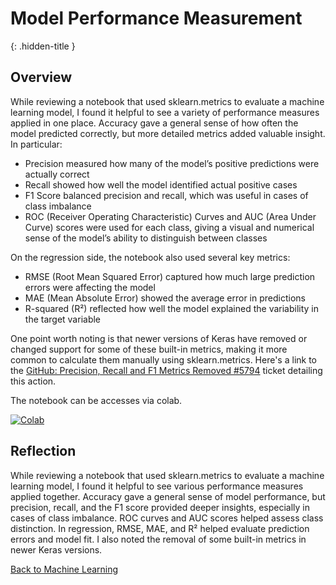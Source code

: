 # Model Performance Measurement
{: .hidden-title }

## Overview

While reviewing a notebook that used sklearn.metrics to evaluate a machine learning model, I found it helpful to see a variety of performance measures applied in one place. Accuracy gave a general sense of how often the model predicted correctly, but more detailed metrics added valuable insight. In particular:

- Precision measured how many of the model’s positive predictions were actually correct
- Recall showed how well the model identified actual positive cases
- F1 Score balanced precision and recall, which was useful in cases of class imbalance
- ROC (Receiver Operating Characteristic) Curves and AUC (Area Under Curve) scores were used for each class, giving a visual and numerical sense of the model’s ability to distinguish between classes

On the regression side, the notebook also used several key metrics:
- RMSE (Root Mean Squared Error) captured how much large prediction errors were affecting the model
- MAE (Mean Absolute Error) showed the average error in predictions
- R-squared (R²) reflected how well the model explained the variability in the target variable

One point worth noting is that newer versions of Keras have removed or changed support for some of these built-in metrics, making it more common to calculate them manually using sklearn.metrics. Here's a link to the [GitHub: Precision, Recall and F1 Metrics Removed #5794](https://github.com/keras-team/keras/issues/5794) ticket detailing this action.

The notebook can be accesses via colab.

[![Colab](https://colab.research.google.com/assets/colab-badge.svg)](https://colab.research.google.com/github/jaco-uoeo/ml-artefact/blob/main/Unit11/model_Performance_Measurement.ipynb)


## Reflection

While reviewing a notebook that used sklearn.metrics to evaluate a machine learning model, I found it helpful to see various performance measures applied together. Accuracy gave a general sense of model performance, but precision, recall, and the F1 score provided deeper insights, especially in cases of class imbalance. ROC curves and AUC scores helped assess class distinction. In regression, RMSE, MAE, and R² helped evaluate prediction errors and model fit. I also noted the removal of some built-in metrics in newer Keras versions.

[Back to Machine Learning](/machine_learning/)

